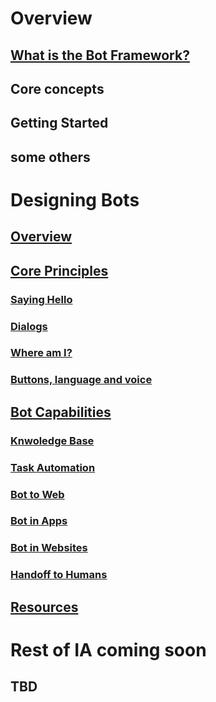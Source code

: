 # Overview
## [What is the Bot Framework?](botframework-overview.md)
## Core concepts
## Getting Started
## some others
# Designing Bots
## [Overview](designing-bots/index.md)
## [Core Principles](designing-bots/core/index.md)
### [Saying Hello](designing-bots/core/greeting.md)
### [Dialogs](designing-bots/core/dialogs.md)
### [Where am I?](designing-bots/core/navigation.md)
### [Buttons, language and voice](designing-bots/core/ux-elements.md)
## [Bot Capabilities](designing-bots/capabilities/index.md)
### [Knwoledge Base](designing-bots/capabilities/kb.md)
### [Task Automation](designing-bots/capabilities/task.md)
### [Bot to Web](designing-bots/capabilities/bot-to-web.md)
### [Bot in Apps](designing-bots/capabilities/bot-in-apps.md)
### [Bot in Websites](designing-bots/capabilities/bot-in-websites.md)
### [Handoff to Humans](designing-bots/capabilities/human-handoff.md)
## [Resources](designing-bots/resources/index.md)
# Rest of IA coming soon
## TBD
